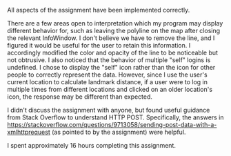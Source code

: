 All aspects of the assignment have been implemented correctly. 

There are a few areas open to interpretation which my program may display different behavior for, such as leaving the polyline on the map after closing the relevant InfoWindow. I don't believe we have to remove the line, and I figured it would be useful for the user to retain this information. I accordingly modified the color and opacity of the line to be noticeable but not obtrusive. 
I also noticed that the behavior of multiple "self" logins is undefined. I chose to display the "self" icon rather than the icon for other people to correctly represent the data. However, since I use the user's current location to calculate landmark distance, if a user were to log in multiple times from different locations and clicked on an older location's icon, the response may be different than expected.

I didn't discuss the assignment with anyone, but found useful guidance from Stack Overflow to understand HTTP POST. Specifically, the answers in https://stackoverflow.com/questions/9713058/sending-post-data-with-a-xmlhttprequest (as pointed to by the assignment) were helpful.

I spent approximately 16 hours completing this assignment.



